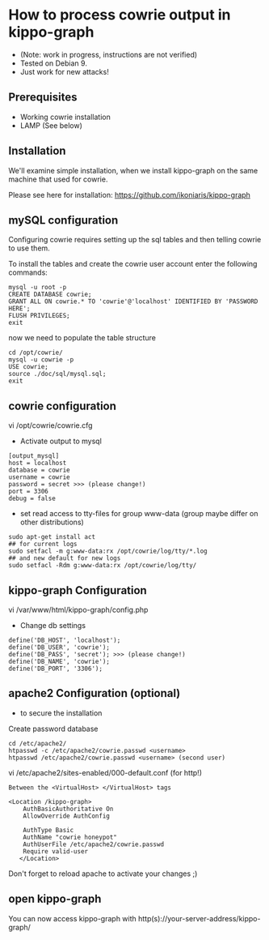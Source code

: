 # How to process cowrie output in kippo-graph

* (Note: work in progress, instructions are not verified)
* Tested on Debian 9.
* Just work for new attacks!


## Prerequisites

* Working cowrie installation
* LAMP (See below)

## Installation

We'll examine simple installation, when we install kippo-graph on the same machine that used for cowrie.

Please see here for installation:
https://github.com/ikoniaris/kippo-graph


## mySQL configuration

Configuring cowrie requires setting up the sql tables and then telling cowrie to use them.

To install the tables and create the cowrie user account enter the following commands:
```
mysql -u root -p
CREATE DATABASE cowrie;
GRANT ALL ON cowrie.* TO 'cowrie'@'localhost' IDENTIFIED BY 'PASSWORD HERE';
FLUSH PRIVILEGES;
exit
```

now we need to populate the table structure
```
cd /opt/cowrie/
mysql -u cowrie -p
USE cowrie;
source ./doc/sql/mysql.sql;
exit
```

## cowrie configuration

vi /opt/cowrie/cowrie.cfg


* Activate output to mysql
```
[output_mysql]
host = localhost
database = cowrie
username = cowrie
password = secret >>> (please change!)
port = 3306
debug = false
```

* set read access to tty-files for group www-data (group maybe differ on other distributions)
```
sudo apt-get install act
## for current logs
sudo setfacl -m g:www-data:rx /opt/cowrie/log/tty/*.log
## and new default for new logs
sudo setfacl -Rdm g:www-data:rx /opt/cowrie/log/tty/
```

## kippo-graph Configuration

vi /var/www/html/kippo-graph/config.php


* Change db settings
```
define('DB_HOST', 'localhost');
define('DB_USER', 'cowrie');
define('DB_PASS', 'secret'); >>> (please change!)
define('DB_NAME', 'cowrie'); 
define('DB_PORT', '3306');
```

## apache2 Configuration (optional)

* to secure the installation

Create password database
```
cd /etc/apache2/
htpasswd -c /etc/apache2/cowrie.passwd <username>
htpasswd /etc/apache2/cowrie.passwd <username> (second user)
```

vi /etc/apache2/sites-enabled/000-default.conf (for http!)
```
Between the <VirtualHost> </VirtualHost> tags

<Location /kippo-graph>
    AuthBasicAuthoritative On
    AllowOverride AuthConfig

    AuthType Basic
    AuthName "cowrie honeypot"
    AuthUserFile /etc/apache2/cowrie.passwd
    Require valid-user
   </Location>
```

Don't forget to reload apache to activate your changes ;)

## open kippo-graph
You can now access kippo-graph with http(s)://your-server-address/kippo-graph/
